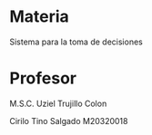 # Materia
Sistema para la toma de decisiones

# Profesor
M.S.C. Uziel Trujillo Colon

Cirilo Tino Salgado
M20320018